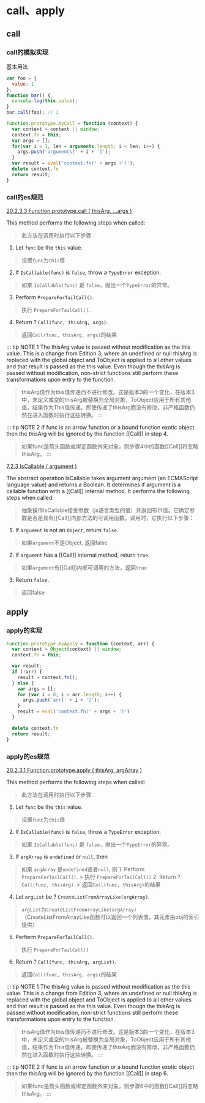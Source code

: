 # call、apply

## call
### call的模拟实现
基本用法
```js
var foo = {
  value: 1
};
function bar() {
  console.log(this.value);
}
bar.call(foo); // 1
```

```js
Function.prototype.myCall = function (context) {
  var context = context || window;
  context.fn = this;
  var args = [];
  for(var i = 1, len = arguments.length; i < len; i++) {
    args.push('arguments[' + i + ']');
  }
  var result = eval('context.fn(' + args +')');
  delete context.fn
  return result;
}
```

### call的es规范
[20.2.3.3 Function.prototype.call ( thisArg, ...args )](https://tc39.es/ecma262/multipage/fundamental-objects.html#sec-function.prototype.call)

This method performs the following steps when called:
> 此方法在调用时执行以下步骤：

1. Let `func` be the `this` value.
> 设置`func`为`this`值
2. If `IsCallable(func)` is `false`, throw a `TypeError` exception.
> 如果 `IsCallable(func)` 是 `false`，抛出一个`TypeError`的异常。
3. Perform `PrepareForTailCall()`.
> 执行 `PrepareForTailCall()`.
4. Return ? `Call(func, thisArg, args)`.
> 返回`Call(func, thisArg, args)`的结果

::: tip NOTE 1
The thisArg value is passed without modification as the this value. This is a change from Edition 3, where an undefined or null thisArg is replaced with the global object and ToObject is applied to all other values and that result is passed as the this value. Even though the thisArg is passed without modification, non-strict functions still perform these transformations upon entry to the function.
> thisArg值作为this值传递而不进行修改。这是版本3的一个变化，在版本3中，未定义或空的thisArg被替换为全局对象，ToObject应用于所有其他值，结果作为This值传递。即使传递了thisArg而没有修改，非严格函数仍然在进入函数时执行这些转换。
:::

::: tip NOTE 2
If func is an arrow function or a bound function exotic object then the thisArg will be ignored by the function [[Call]] in step 4.
> 如果func是箭头函数或绑定函数外来对象，则步骤4中的函数[[Call]]将忽略thisArg。
:::

[7.2.3 IsCallable ( argument )](https://tc39.es/ecma262/multipage/abstract-operations.html#sec-iscallable)

The abstract operation IsCallable takes argument argument (an ECMAScript language value) and returns a Boolean. It determines if argument is a callable function with a [[Call]] internal method. It performs the following steps when called:
> 抽象操作IsCallable接受参数（js语言类型的值）并返回布尔值。它确定参数是否是具有[[Call]]内部方法的可调用函数。调用时，它执行以下步骤：

1. If `argument` is not an `Object`, return `false`.
>  如果`argument`不是Object, 返回false
2. If `argument` has a [[Call]] internal method, return `true`.
> 如果`argument`有[[Call]]内部可调用的方法，返回`true`
3. Return `false`.
> 返回false

## apply
### apply的实现
```js
Function.prototype.myApply = function (context, arr) {
  var context = Object(context) || window;
  context.fn = this;

  var result;
  if (!arr) {
    result = context.fn();
  } else {
    var args = [];
    for (var i = 0; i < arr.length; i++) {
      args.push('arr[' + i + ']');
    }
    result = eval('context.fn(' + args + ')')
  }

  delete context.fn
  return result;
}
```
### apply的es规范
[20.2.3.1 Function.prototype.apply ( thisArg, argArray )](https://tc39.es/ecma262/multipage/fundamental-objects.html#sec-function.prototype.apply)

This method performs the following steps when called:
> 此方法在调用时执行以下步骤：
1. Let `func` be the `this` value.
> 设置`func`为`this`值
2. If `IsCallable(func)` is `false`, throw a `TypeError` exception.
> 如果 `IsCallable(func)` 是 `false`，抛出一个`TypeError`的异常。
3. If `argArray` is `undefined` or `null`, then
> 如果 `argArray` 是`undefined`或者`null`, 则
    1. Perform `PrepareForTailCall()`.
    > 执行 `PrepareForTailCall()`
    2. Return ? `Call(func, thisArg)`.
    > 返回`Call(func, thisArg)`的结果
4. Let `argList` be ? `CreateListFromArrayLike(argArray)`.
> `argList`为`CreateListFromArrayLike(argArray)`（CreateListFromArrayLike函数可以返回一个列表值，其元素由obj的索引提供）
5. Perform `PrepareForTailCall()`.
> 执行 `PrepareForTailCall()`
6. Return ? `Call(func, thisArg, argList)`.
> 返回`Call(func, thisArg, args)`的结果

::: tip NOTE 1
The thisArg value is passed without modification as the this value. This is a change from Edition 3, where an undefined or null thisArg is replaced with the global object and ToObject is applied to all other values and that result is passed as the this value. Even though the thisArg is passed without modification, non-strict functions still perform these transformations upon entry to the function.
> thisArg值作为this值传递而不进行修改。这是版本3的一个变化，在版本3中，未定义或空的thisArg被替换为全局对象，ToObject应用于所有其他值，结果作为This值传递。即使传递了thisArg而没有修改，非严格函数仍然在进入函数时执行这些转换。
:::

::: tip NOTE 2
If func is an arrow function or a bound function exotic object then the thisArg will be ignored by the function [[Call]] in step 6.
> 如果func是箭头函数或绑定函数外来对象，则步骤6中的函数[[Call]]将忽略thisArg。
:::